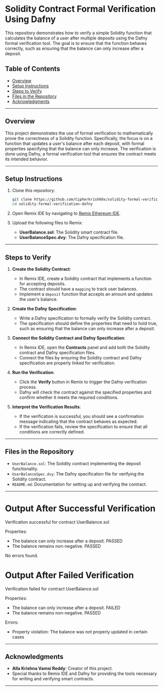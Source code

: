 # Solidity Contract Formal Verification Using Dafny

This repository demonstrates how to verify a simple Solidity function that calculates the balance of a user after multiple deposits using the Dafny formal verification tool. The goal is to ensure that the function behaves correctly, such as ensuring that the balance can only increase after a deposit.

## Table of Contents
- [Overview](#overview)
- [Setup Instructions](#setup-instructions)
- [Steps to Verify](#steps-to-verify)
- [Files in the Repository](#files-in-the-repository)
- [Acknowledgments](#acknowledgments)

---

## Overview

This project demonstrates the use of formal verification to mathematically prove the correctness of a Solidity function. Specifically, the focus is on a function that updates a user's balance after each deposit, with formal properties specifying that the balance can only increase. The verification is done using Dafny, a formal verification tool that ensures the contract meets its intended behavior.

---

## Setup Instructions

1. Clone this repository:
   ```bash
   git clone https://github.com/Cipherkrish69x/solidity-formal-verification-dafny.git
   cd solidity-formal-verification-dafny
   ```

2. Open Remix IDE by navigating to [Remix Ethereum IDE](https://remix.ethereum.org/).

3. Upload the following files to Remix:
   - **UserBalance.sol**: The Solidity smart contract file.
   - **UserBalanceSpec.dvy**: The Dafny specification file.

---

## Steps to Verify

1. **Create the Solidity Contract**:
   - In Remix IDE, create a Solidity contract that implements a function for accepting deposits.
   - The contract should have a `mapping` to track user balances.
   - Implement a `deposit` function that accepts an amount and updates the user's balance.

2. **Create the Dafny Specification**:
   - Write a Dafny specification to formally verify the Solidity contract.
   - The specification should define the properties that need to hold true, such as ensuring that the balance can only increase after a deposit.

3. **Connect the Solidity Contract and Dafny Specification**:
   - In Remix IDE, open the **Contracts** panel and add both the Solidity contract and Dafny specification files.
   - Connect the files by ensuring the Solidity contract and Dafny specification are properly linked for verification.

4. **Run the Verification**:
   - Click the **Verify** button in Remix to trigger the Dafny verification process.
   - Dafny will check the contract against the specified properties and confirm whether it meets the required conditions.

5. **Interpret the Verification Results**:
   - If the verification is successful, you should see a confirmation message indicating that the contract behaves as expected.
   - If the verification fails, review the specification to ensure that all conditions are correctly defined.

---

## Files in the Repository

- `UserBalance.sol`: The Solidity contract implementing the deposit functionality.
- `UserBalanceSpec.dvy`: The Dafny specification file for verifying the Solidity contract.
- `README.md`: Documentation for setting up and verifying the contract.

---

# Output After Successful Verification

Verification successful for contract UserBalance.sol

Properties:
- The balance can only increase after a deposit. PASSED
- The balance remains non-negative. PASSED

No errors found.

# Output After Failed Verification

Verification failed for contract UserBalance.sol

Properties:
- The balance can only increase after a deposit. FAILED
- The balance remains non-negative. PASSED

Errors:
- Property violation: The balance was not properly updated in certain cases 

---

## Acknowledgments

- **Alla Krishna Vamsi Reddy**: Creator of this project.
- Special thanks to Remix IDE and Dafny for providing the tools necessary for writing and verifying smart contracts.

---
